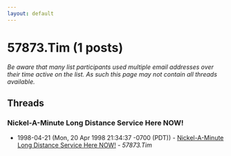 ```yaml
---
layout: default
---
```


# 57873.Tim (1 posts)

_Be aware that many list participants used multiple email addresses over their time active on the list. As such this page may not contain all threads available._

## Threads

### Nickel-A-Minute Long Distance Service Here NOW!
+ 1998-04-21 (Mon, 20 Apr 1998 21:34:37 -0700 (PDT)) - [Nickel-A-Minute Long Distance Service Here NOW!](/archive/1998/04/11d9a3bc15e82d8a238a51b7399d463002e06a0f83d4d218ceab528c824f45dc) - _57873.Tim_

